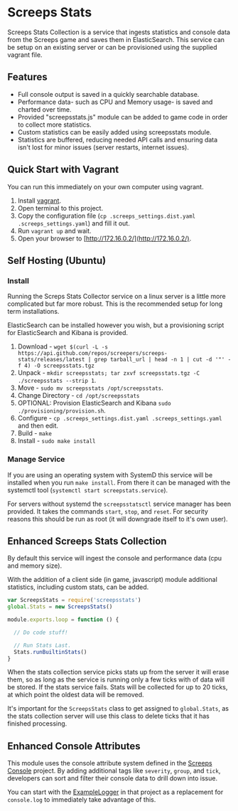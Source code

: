 # Screeps Stats

Screeps Stats Collection is a service that ingests statistics and console data from the Screeps
game and saves them in ElasticSearch. This service can be setup on an existing server or can
be provisioned using the supplied vagrant file.


## Features

* Full console output is saved in a quickly searchable database.
* Performance data- such as CPU and Memory usage- is saved and charted over time.
* Provided "screepsstats.js" module can be added to game code in order to collect more statistics.
* Custom statistics can be easily added using screepsstats module.
* Statistics are buffered, reducing needed API calls and ensuring data isn't lost for minor issues (server restarts, internet issues).


## Quick Start with Vagrant

You can run this immediately on your own computer using vagrant.

1. Install [vagrant](https://www.vagrantup.com/).
2. Open terminal to this project.
3. Copy the configuration file (`cp .screeps_settings.dist.yaml .screeps_settings.yaml`) and fill it out.
4. Run `vagrant up` and wait.
6. Open your browser to [http://172.16.0.2/](http://172.16.0.2/).


## Self Hosting (Ubuntu)

### Install

Running the Screps Stats Collector service on a linux server is a little more complicated but far more
robust. This is the recommended setup for long term installations.

ElasticSearch can be installed however you wish, but a provisioning script for ElasticSearch and
Kibana is provided.

1. Download - `wget $(curl -L -s https://api.github.com/repos/screepers/screeps-stats/releases/latest | grep tarball_url | head -n 1 | cut -d '"' -f 4) -O screepsstats.tgz`
2. Unpack - `mkdir screepsstats; tar zxvf screepsstats.tgz -C ./screepsstats --strip 1`.
3. Move - `sudo mv screepsstats /opt/screepsstats`.
4. Change Directory - `cd /opt/screepsstats`
5. OPTIONAL: Provision ElasticSearch and Kibana `sudo ./provisioning/provision.sh`.
6. Configure - `cp .screeps_settings.dist.yaml .screeps_settings.yaml` and then edit.
7. Build - `make`
8. Install - `sudo make install`


### Manage Service

If you are using an operating system with SystemD this service will be installed when you run `make install`.
From there it can be managed with the systemctl tool (`systemctl start screepstats.service`).

For servers without systemd the `screepsstatsctl` service manager has been provided. It takes the commands
`start`, `stop`, and `reset`. For security reasons this should be run as root (it will downgrade itself
to it's own user).


## Enhanced Screeps Stats Collection

By default this service will ingest the console and performance data (cpu and memory size).

With the addition of a client side (in game, javascript) module additional statistics, including
custom stats, can be added.

```javascript
var ScreepsStats = require('screepsstats')
global.Stats = new ScreepsStats()

module.exports.loop = function () {

  // Do code stuff!

  // Run Stats Last.
  Stats.runBuiltinStats()
}
```

When the stats collection service picks stats up from the server it will erase them, so as long as the service is
running only a few ticks with of data will be stored. If the stats service fails. Stats will be collected for up
to 20 ticks, at which point the oldest data will be removed.

It's important for the `ScreepsStats` class to get assigned to `global.Stats`, as the stats collection server will
use this class to delete ticks that it has finished processing.


## Enhanced Console Attributes

This module uses the console attribute system defined in the [Screeps Console](https://github.com/screepers/screeps_console)
project. By adding additional tags like `severity`, `group`, and `tick`, developers can sort and filter their console data
to drill down into issue.

You can start with the [ExampleLogger](https://github.com/screepers/screeps_console/blob/master/docs/ExampleLogger.js) in
that project as a replacement for `console.log` to immediately take advantage of this.
